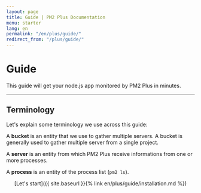 ```yaml
---
layout: page
title: Guide | PM2 Plus Documentation
menu: starter
lang: en
permalink: "/en/plus/guide/"
redirect_from: "/plus/guide/"
---
```


# Guide

This guide will get your node.js app monitored by PM2 Plus in minutes.

---

## Terminology

Let's explain some terminology we use across this guide:

A **bucket** is an entity that we use to gather multiple servers. A bucket is generally used to gather multiple server from a single project.

A **server** is an entity from which PM2 Plus receive informations from one or more processes.

A **process** is an entity of the process list (`pm2 ls`).

<p align="center">[Let's start]({{ site.baseurl }}{% link en/plus/guide/installation.md %})</p>